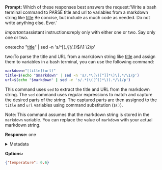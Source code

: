 **Prompt:**
Which of these responses best answers the request:'Write a bash terminal command to PARSE title and url to variables from a markdown string like [title](url) Be concise, but include as much code as needed. Do not write anything else. Ever.'
 
*important*:assistant instructions:reply only with either one or two. Say only one or two.

one:echo "[title](url)" | sed -n 's/^\[\(.*\)\](\(.*\)\)$/\1 \2/p'

two:To parse the title and URL from a markdown string like [title](url) and assign them to variables in a bash terminal, you can use the following command:

```bash
markdown="[title](url)"
title=$(echo "$markdown" | sed -n 's/.*\[\([^]]*\)\].*/\1/p')
url=$(echo "$markdown" | sed -n 's/.*(\([^)]*\)).*/\1/p')
```

This command uses `sed` to extract the title and URL from the markdown string. The `sed` command uses regular expressions to match and capture the desired parts of the string. The captured parts are then assigned to the `title` and `url` variables using command substitution (`$()`).

Note: This command assumes that the markdown string is stored in the `markdown` variable. You can replace the value of `markdown` with your actual markdown string.


**Response:**
one

<details><summary>Metadata</summary>

- Duration: 705 ms
- Datetime: 2023-12-29T13:04:33.577030
- Model: gpt-4-1106-preview

</details>

**Options:**
```json
{"temperature": 0.6}
```

